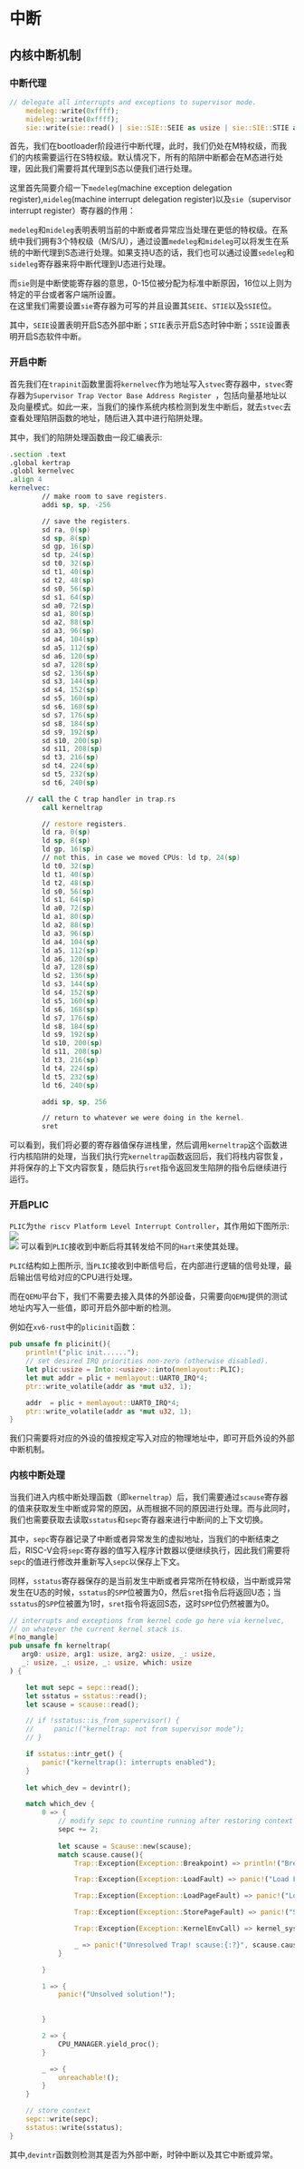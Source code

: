 # 中断
## 内核中断机制
### 中断代理
```Rust
// delegate all interrupts and exceptions to supervisor mode.
    medeleg::write(0xffff);
    mideleg::write(0xffff);
    sie::write(sie::read() | sie::SIE::SEIE as usize | sie::SIE::STIE as usize | sie::SIE::SSIE as usize);
```  
首先，我们在bootloader阶段进行中断代理，此时，我们仍处在M特权级，而我们的内核需要运行在S特权级。默认情况下，所有的陷阱中断都会在M态进行处理，因此我们需要将其代理到S态以便我们进行处理。    
   

这里首先简要介绍一下`medeleg`(machine exception delegation register),`mideleg`(machine interrupt delegation register)以及`sie`（supervisor interrupt register）寄存器的作用：  
  

`medeleg`和`mideleg`表明表明当前的中断或者异常应当处理在更低的特权级。在系统中我们拥有3个特权级（M/S/U），通过设置`medeleg`和`mideleg`可以将发生在系统的中断代理到S态进行处理。如果支持U态的话，我们也可以通过设置`sedeleg`和`sideleg`寄存器来将中断代理到U态进行处理。 


而`sie`则是中断使能寄存器的意思，0-15位被分配为标准中断原因，16位以上则为特定的平台或者客户端所设置。  
在这里我们需要设置`sie`寄存器为可写的并且设置其`SEIE`、`STIE`以及`SSIE`位。    
   

其中，`SEIE`设置表明开启S态外部中断；`STIE`表示开启S态时钟中断；`SSIE`设置表明开启S态软件中断。
 
### 开启中断
首先我们在`trapinit`函数里面将`kernelvec`作为地址写入`stvec`寄存器中，`stvec`寄存器为`Supervisor Trap Vector Base Address Register `，包括向量基地址以及向量模式。如此一来，当我们的操作系统内核检测到发生中断后，就去`stvec`去查看处理陷阱函数的地址，随后进入其中进行陷阱处理。  
   
其中，我们的陷阱处理函数由一段汇编表示:
```asm
.section .text
.global kertrap
.globl kernelvec
.align 4
kernelvec:
        // make room to save registers.
        addi sp, sp, -256

        // save the registers.
        sd ra, 0(sp)
        sd sp, 8(sp)
        sd gp, 16(sp)
        sd tp, 24(sp)
        sd t0, 32(sp)
        sd t1, 40(sp)
        sd t2, 48(sp)
        sd s0, 56(sp)
        sd s1, 64(sp)
        sd a0, 72(sp)
        sd a1, 80(sp)
        sd a2, 88(sp)
        sd a3, 96(sp)
        sd a4, 104(sp)
        sd a5, 112(sp)
        sd a6, 120(sp)
        sd a7, 128(sp)
        sd s2, 136(sp)
        sd s3, 144(sp)
        sd s4, 152(sp)
        sd s5, 160(sp)
        sd s6, 168(sp)
        sd s7, 176(sp)
        sd s8, 184(sp)
        sd s9, 192(sp)
        sd s10, 200(sp)
        sd s11, 208(sp)
        sd t3, 216(sp)
        sd t4, 224(sp)
        sd t5, 232(sp)
        sd t6, 240(sp)

	// call the C trap handler in trap.rs
        call kerneltrap

        // restore registers.
        ld ra, 0(sp)
        ld sp, 8(sp)
        ld gp, 16(sp)
        // not this, in case we moved CPUs: ld tp, 24(sp)
        ld t0, 32(sp)
        ld t1, 40(sp)
        ld t2, 48(sp)
        ld s0, 56(sp)
        ld s1, 64(sp)
        ld a0, 72(sp)
        ld a1, 80(sp)
        ld a2, 88(sp)
        ld a3, 96(sp)
        ld a4, 104(sp)
        ld a5, 112(sp)
        ld a6, 120(sp)
        ld a7, 128(sp)
        ld s2, 136(sp)
        ld s3, 144(sp)
        ld s4, 152(sp)
        ld s5, 160(sp)
        ld s6, 168(sp)
        ld s7, 176(sp)
        ld s8, 184(sp)
        ld s9, 192(sp)
        ld s10, 200(sp)
        ld s11, 208(sp)
        ld t3, 216(sp)
        ld t4, 224(sp)
        ld t5, 232(sp)
        ld t6, 240(sp)

        addi sp, sp, 256

        // return to whatever we were doing in the kernel.
        sret
```
  
可以看到，我们将必要的寄存器值保存进栈里，然后调用`kerneltrap`这个函数进行内核陷阱的处理，当我们执行完`kerneltrap`函数返回后，我们将栈内容恢复，并将保存的上下文内容恢复，随后执行`sret`指令返回发生陷阱的指令后继续进行运行。  

### 开启PLIC
`PLIC`为`the riscv Platform Level Interrupt Controller`，其作用如下图所示:
![](static/PLIC.jpg)  
![](static/PLICArch.jpg)
可以看到`PLIC`接收到中断后将其转发给不同的`Hart`来使其处理。
  
`PLIC`结构如上图所示, 当`PLIC`接收到中断信号后，在内部进行逻辑的信号处理，最后输出信号给对应的CPU进行处理。  
  
而在`QEMU`平台下，我们不需要去接入具体的外部设备，只需要向`QEMU`提供的测试地址内写入一些值，即可开启外部中断的检测。  
  
例如在`xv6-rust`中的`plicinit`函数：
```Rust
pub unsafe fn plicinit(){
    println!("plic init......");
    // set desired IRQ priorities non-zero (otherwise disabled).
    let plic:usize = Into::<usize>::into(memlayout::PLIC);
    let mut addr = plic + memlayout::UART0_IRQ*4;
    ptr::write_volatile(addr as *mut u32, 1);

    addr  = plic + memlayout::UART0_IRQ*4;
    ptr::write_volatile(addr as *mut u32, 1);
}
```  
  
我们只需要将对应的外设的值按规定写入对应的物理地址中，即可开启外设的外部中断机制。  
   
### 内核中断处理  
当我们进入内核中断处理函数（即`kerneltrap`）后，我们需要通过`scause`寄存器的值来获取发生中断或异常的原因，从而根据不同的原因进行处理。而与此同时，我们也需要获取去读取`sstatus`和`sepc`寄存器来进行中断间的上下文切换。  
  
其中，`sepc`寄存器记录了中断或者异常发生的虚拟地址，当我们的中断结束之后，RISC-V会将`sepc`寄存器的值写入程序计数器以便继续执行，因此我们需要将`sepc`的值进行修改并重新写入`sepc`以保存上下文。  
  
同样，`sstatus`寄存器保存的是当前发生中断或者异常所在特权级，当中断或异常发生在U态的时候，`sstatus`的`SPP`位被置为0，然后`sret`指令后将返回U态；当`sstatus`的`SPP`位被置为1时，`sret`指令将返回S态，这时`SPP`位仍然被置为0。  
  
```Rust
// interrupts and exceptions from kernel code go here via kernelvec,
// on whatever the current kernel stack is.
#[no_mangle]
pub unsafe fn kerneltrap(
   arg0: usize, arg1: usize, arg2: usize, _: usize,
   _: usize, _: usize, _: usize, which: usize
) {

    let mut sepc = sepc::read();
    let sstatus = sstatus::read();
    let scause = scause::read();

    // if !sstatus::is_from_supervisor() {
    //     panic!("kerneltrap: not from supervisor mode");
    // }

    if sstatus::intr_get() {
        panic!("kerneltrap(): interrupts enabled");
    }
    
    let which_dev = devintr();

    match which_dev {
        0 => {
            // modify sepc to countine running after restoring context
            sepc += 2;
            
            let scause = Scause::new(scause);
            match scause.cause(){
                Trap::Exception(Exception::Breakpoint) => println!("BreakPoint!"),

                Trap::Exception(Exception::LoadFault) => panic!("Load Fault!"),

                Trap::Exception(Exception::LoadPageFault) => panic!("Load Page Fault!"),

                Trap::Exception(Exception::StorePageFault) => panic!("Store Page Fault!"),

                Trap::Exception(Exception::KernelEnvCall) => kernel_syscall(arg0, arg1, arg2, which),

                _ => panic!("Unresolved Trap! scause:{:?}", scause.cause())
            }

        }

        1 => {
            panic!("Unsolved solution!");
            

        }

        2 => {
            CPU_MANAGER.yield_proc();
        }

        _ => {
            unreachable!();
        }
    }

    // store context
    sepc::write(sepc);
    sstatus::write(sstatus);
}
```
其中,`devintr`函数则检测其是否为外部中断，时钟中断以及其它中断或异常。
